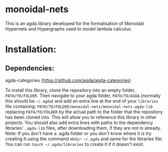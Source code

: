 # monoidal-nets
This is an agda library developed for the formalisation of Monoidal Hypernets and Hypergraphs used to model lambda calculus.

# Installation:
## Dependencies:
agda-categories (https://github.com/agda/agda-categories)

To install this library, clone the repository into an empty folder, `PATH/TO/FOLDER`. Then navigate to your agda folder, `PATH/TO/AGDA` (normally this should be `~/.agda`) and add an extra line at the end of your `libraries` file containing: `PATH/TO/FOLDER/monoidal-nets/monoidal-nets.agda-lib` replacing `PATH/TO/FOLDER` by the actual path to the folder that the repository has been cloned into. This will allow you to reference this library in other projects.
You should also add extra lines with paths to the dependency libraries' `.agda-lib` files, after downloading them, if they are not in already.
Note: If you don't have a .agda folder or you don't know where it is try creating it using the command `mkdir ~/.agda` and same for the libraries file: You can run `touch ~/.agda/libraries` to create it if it doesn't exist.


